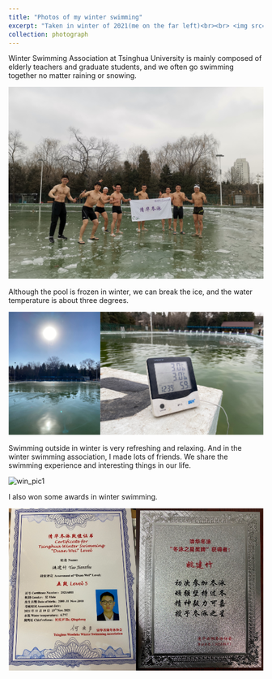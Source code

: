 ```yaml
---
title: "Photos of my winter swimming"
excerpt: "Taken in winter of 2021(me on the far left)<br><br> <img src='/images/photograph/win_pic2.JPG' width='700'>"
collection: photograph
---
```


Winter Swimming Association at Tsinghua University is mainly composed of elderly teachers and graduate students, and we often go swimming together no matter raining or snowing.

![win_pic1](/images/photograph/win_pic2.JPG)

Although the pool is frozen in winter, we can break the ice, and the water temperature is about three degrees.

![ice](/images/photograph/ice.png)

Swimming outside in winter is very refreshing and relaxing. And in the winter swimming association, I made lots of friends. We share the swimming experience and interesting things in our life.

![win_pic1](/images/photograph/win_pic1.JPG)

I also won some awards in winter swimming.

![win_cert](/images/photograph/win_cert.png)
